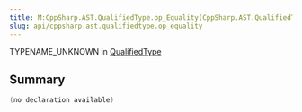 ```yaml
---
title: M:CppSharp.AST.QualifiedType.op_Equality(CppSharp.AST.QualifiedType,CppSharp.AST.QualifiedType)~System.Boolean
slug: api/cppsharp.ast.qualifiedtype.op_equality
---
```

TYPENAME_UNKNOWN in [QualifiedType](/api/cppsharp/ast/qualifiedtype)

## Summary



```csharp
(no declaration available)
```

